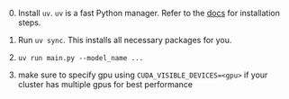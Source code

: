 0. Install `uv`. `uv` is a fast Python manager. Refer to the [docs](https://docs.astral.sh/uv/guides/install-python/) for installation steps.

1. Run `uv sync`. This installs all necessary packages for you.

2. `uv run main.py --model_name ...`

3. make sure to specify gpu using `CUDA_VISIBLE_DEVICES=<gpu>` if your cluster has multiple gpus for best performance
